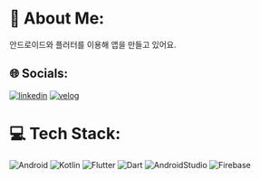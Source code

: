 # 💫 About Me:
안드로이드와 플러터를 이용해 앱을 만들고 있어요.

## 🌐 Socials:
[![linkedin](https://img.shields.io/badge/linkedin-%237F52FF.svg?logo=linkedin&logoColor=white)](https://www.linkedin.com/in/%EC%A2%85%EB%AF%BC-%EA%B9%80-92243a216/) 
[![velog](https://img.shields.io/badge/velog-%20C997.svg?logo=velog&logoColor=white)](https://velog.io/@godmin66/posts) 

# 💻 Tech Stack:
![Android](https://img.shields.io/badge/android-%34A853.svg?style=for-the-badge&logo=android&logoColor=white) ![Kotlin](https://img.shields.io/badge/kotlin-%237F52FF.svg?style=for-the-badge&logo=kotlin&logoColor=white) ![Flutter](https://img.shields.io/badge/Flutter-%2302569B.svg?style=for-the-badge&logo=Flutter&logoColor=white) ![Dart](https://img.shields.io/badge/dart-%230175C2.svg?style=for-the-badge&logo=dart&logoColor=white) ![AndroidStudio](https://img.shields.io/badge/AndroidStudio-%3DDC84.svg?style=for-the-badge&logo=AndroidStudio&logoColor=white) ![Firebase](https://img.shields.io/badge/firebase-%23039BE5.svg?style=for-the-badge&logo=firebase)
<!-- 
# 📊 GitHub Stats:
![](https://github-readme-stats.vercel.app/api?username=spicypunch&theme=default&hide_border=false&include_all_commits=true&count_private=true)<br/>
![](https://github-readme-streak-stats.herokuapp.com/?user=spicypunch&theme=default&hide_border=false)<br/>
![](https://github-readme-stats.vercel.app/api/top-langs/?username=spicypunch&theme=default&hide_border=false&include_all_commits=true&count_private=true&layout=compact)
-->
